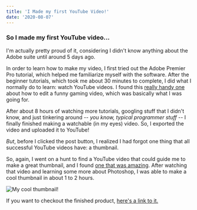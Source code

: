 ```yaml
---
title: 'I Made my first YouTube Video!'
date: '2020-08-07'
---
```

### So I made my first YouTube video...

I'm actually pretty proud of it, considering I didn't know anything about the Adobe
suite until around 5 days ago.

In order to learn how to make my video, I first tried out the Adobe Premier Pro
tutorial, which helped me familiarize myself with the software. After the beginner
tutorials, which took me about 30 minutes to complete, I did what I normally do to
learn: watch YouTube videos. I found this [really handy one](https://youtu.be/D5H6wdrB7e0) about how to edit a funny
gaming video, which was basically what I was going for.

After about 8 hours of watching more tutorials, googling stuff that I didn't know,
and just tinkering around -- *you know, typical programmer stuff* -- I finally finished
making a watchable (in my eyes) video. So, I exported the video and uploaded it to YouTube!

*But*, before I clicked the post button, I realized I had forgot one thing that all
successful YouTube videos have: a thumbnail.

So, again, I went on a hunt to find a YouTube video that could guide me to make a great
thumbnail, and I found [one that was amazing](https://youtu.be/GYgstWsjDB8). After
watching that video and learning some more about Photoshop, I was able to make a cool
thumbnail in about 1 to 2 hours.

![My cool thumbnail!](/images/thumbnail.jpg)

If you want to checkout the finished product, [here's a link to it.](https://youtu.be/dDDAmVBn1n8)
